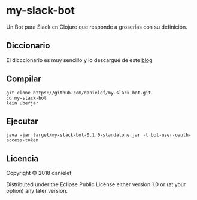 # my-slack-bot

Un Bot para Slack en Clojure que responde a groserías con su definición.

## Diccionario
El dicccionario es muy sencillo y lo descargué de este [blog](http://esclavoseternos.blogspot.mx/2010/06/diccionario-de-groserias-mexicanas.html)

## Compilar
```
git clone https://github.com/danielef/my-slack-bot.git
cd my-slack-bot
lein uberjar
```

## Ejecutar
```
java -jar target/my-slack-bot-0.1.0-standalone.jar -t bot-user-oauth-access-token
```

## Licencia

Copyright © 2018 danielef

Distributed under the Eclipse Public License either version 1.0 or (at
your option) any later version.
